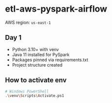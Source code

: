 # etl-aws-pyspark-airflow

AWS region: `us-east-1`

## Day 1
- Python 3.10+ with venv
- Java 11 installed for PySpark
- Packages pinned via requirements.txt
- Project structure created

## How to activate env
```bash
# Windows PowerShell
.\venv\Scripts\Activate.ps1
